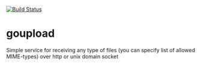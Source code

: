 [![Build Status](https://travis-ci.org/pbusko/goupload.svg?branch=master)](https://travis-ci.org/pbusko/goupload)

# goupload
Simple service for receiving any type of files (you can specify list of allowed MIME-types) over http or unix domain socket
